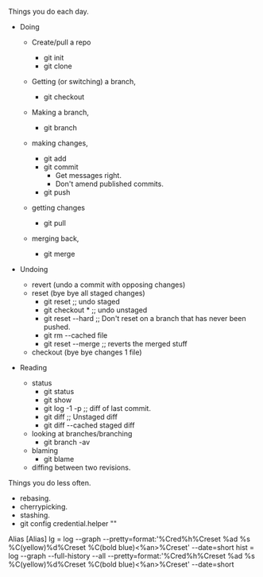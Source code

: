 Things you do each day.
- Doing
    - Create/pull a repo
        - git init
        - git clone

    - Getting (or switching) a branch,
        - git checkout <branch> 

    - Making a branch,
        - git branch <name>

    - making changes,
        - git add
        - git commit
            - Get messages right.
            - Don't amend published commits.
        - git push

    - getting changes
        - git pull

    - merging back,
        - git merge

- Undoing
    - revert (undo a commit with opposing changes)
    - reset (bye bye all staged changes)
        - git reset ;; undo staged
        - git checkout * ;; undo unstaged
        - git reset --hard ;; Don't reset on a branch that has never been pushed.
        - git rm --cached file 
        - git reset --merge ;; reverts the merged stuff
    - checkout (bye bye changes 1 file)

- Reading
    - status
        - git status
        - git show
        - git log -1 -p ;; diff of last commit.
        - git diff ;; Unstaged diff
        - git diff --cached staged diff
    - looking at branches/branching
        - git branch -av
    - blaming
        - git blame <file>
    - diffing between two revisions.

Things you do less often.
- rebasing.
- cherrypicking.
- stashing.
- git config credential.helper ""

Alias
[Alias]
     lg = log --graph --pretty=format:'%Cred%h%Creset %ad %s %C(yellow)%d%Creset %C(bold blue)<%an>%Creset' --date=short
     hist = log --graph --full-history --all --pretty=format:'%Cred%h%Creset %ad %s %C(yellow)%d%Creset %C(bold blue)<%an>%Creset' --date=short
